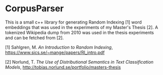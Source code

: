 # CorpusParser

This is a small c++ library for generating Random Indexing [1] word embeddings that was used in the experiments of my Master's Thesis [2]. A tokenized Wikipedia dump from 2010 was used in the thesis experiments and can be fetched from [2].

 [1] Sahlgren, M. _An Introduction to Random Indexing_, https://www.sics.se/~mange/papers/RI_intro.pdf 
 
 [2] Norlund, T. _The Use of Distributional Semantics in Text Classification Models_, http://tobias.norlund.se/portfolio/masters-thesis
